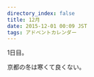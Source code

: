 ```yaml
---
directory_index: false
title: 12月
date: 2015-12-01 00:09 JST
tags: アドベントカレンダー
---
```


1日目。

京都の冬は寒くて良くない。
